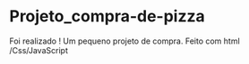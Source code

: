 # Projeto_compra-de-pizza
Foi realizado ! Um pequeno projeto de compra. Feito com  html /Css/JavaScript 
